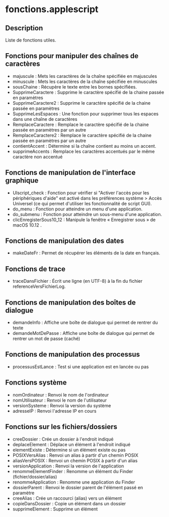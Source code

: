# fonctions.applescript #

## Description ##

Liste de fonctions utiles.

## Fonctions pour manipuler des chaînes de caractères ##

- majuscule          : Mets les caractères de la chaîne spécifiée en majuscules
- minuscule          : Mets les caractères de la chaîne spécifiée en minuscules
- sousChaine         : Récupère le texte entre les bornes spécifiées.
- SupprimeCaractere  : Supprime le caractère spécifié de la chaine passée en paramètres
- SupprimeCaractere2 : Supprime le caractère spécifié de la chaine passée en paramètres
- SupprimeLesEspaces : Une fonction pour supprimer tous les espaces dans une chaîne de caractères
- RemplaceCaractere  : Remplace le caractère spécifié de la chaine passée en paramètres par un autre
- RemplaceCaractere2 : Remplace le caractère spécifié de la chaine passée en paramètres par un autre
- contientAccent     : Détermine si la chaîne contient au moins un accent.
- supprimeAccents    : Remplace les caractères accentués par le même caractère non accentué


## Fonctions de manipulation de l'interface graphique ##

- UIscript_check : Fonction pour vérifier si "Activer l'accès pour les périphériques d'aide" est activé dans les préférences système > Accès Universel (ce qui permet d'utiliser les fonctionnalité de script GUI).
- do_menu        : Fonction pour atteindre un menu d'une application.
- do_submenu     : Fonction pour atteindre un sous-menu d'une application.
- clicEnregisterSous10_12 : Manipule la fenêtre « Enregistrer sous » de macOS 10.12 .


## Fonctions de manipulation des dates ##

- makeDateFr : Permet de récupérer les éléments de la date en français.


## Fonctions de trace ##

- traceDansFichier : Écrit une ligne (en UTF-8) à la fin du fichier referenceVersFichierLog.


## Fonctions de manipulation des boîtes de dialogue ##

- demandeInfo       : Affiche une boîte de dialogue qui permet de rentrer du texte
- demandeMotDePasse : Affiche une boîte de dialogue qui permet de rentrer un mot de passe (caché)


## Fonctions de manipulation des processus ##

- processusEstLance : Test si une application est en lancée ou pas


## Fonctions système ##

- nomOrdinateur  : Renvoi le nom de l'ordinateur
- nomUtilisateur : Renvoi le nom de l'utilisateur
- versionSysteme : Renvoi la version du système
- adresseIP      : Renvoi l'adresse IP en cours

## Fonctions sur les fichiers/dossiers ##

- creeDossier          : Crée un dossier à l'endroit indiqué
- deplaceElement       : Déplace un élément à l'endroit indiqué
- elementExiste        : Détermine si un élément existe ou pas
- POSIXVersAlias       : Renvoi un alias à partir d'un chemin POSIX
- aliasVersPOSIX       : Renvoi un chemin POSIX à partir d'un alias
- versionApplication   : Renvoi la version de l'application
- renommeElementFinder : Renomme un élément du Finder (fichier/dossier/alias)
- renommeApplication   : Renomme une application du Finder
- dossierParent        : Renvoi le dossier parent de l'élément passé en paramètre
- creeAlias            : Crée un raccourci (alias) vers un élément
- copieDansDossier     : Copie un élément dans un dossier
- supprimeElement      : Supprime un élément